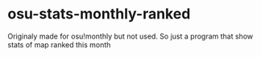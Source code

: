 # osu-stats-monthly-ranked
Originaly made for osu!monthly but not used. So just a program that show stats of map ranked this month
